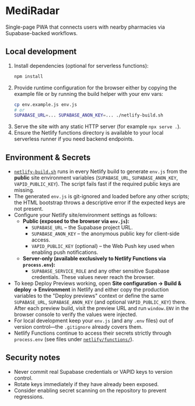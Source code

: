 # MediRadar

Single-page PWA that connects users with nearby pharmacies via Supabase-backed workflows.

## Local development

1. Install dependencies (optional for serverless functions):
   ```bash
   npm install
   ```
2. Provide runtime configuration for the browser either by copying the example file or by running the build helper with your env vars:
   ```bash
   cp env.example.js env.js
   # or
   SUPABASE_URL=... SUPABASE_ANON_KEY=... ./netlify-build.sh
   ```
3. Serve the site with any static HTTP server (for example `npx serve .`).
4. Ensure the Netlify functions directory is available to your local serverless runner if you need backend endpoints.

## Environment & Secrets

- [`netlify-build.sh`](./netlify-build.sh) runs in every Netlify build to generate `env.js` from the **public** site environment variables (`SUPABASE_URL`, `SUPABASE_ANON_KEY`, `VAPID_PUBLIC_KEY`). The script fails fast if the required public keys are missing.
- The generated `env.js` is git-ignored and loaded before any other scripts; the HTML bootstrap throws a descriptive error if the expected keys are not present.
- Configure your Netlify site/environment settings as follows:
  - **Public (exposed to the browser via `env.js`):**
    - `SUPABASE_URL` – the Supabase project URL.
    - `SUPABASE_ANON_KEY` – the anonymous public key for client-side access.
    - `VAPID_PUBLIC_KEY` (optional) – the Web Push key used when enabling push notifications.
  - **Server-only (available exclusively to Netlify Functions via `process.env`):**
    - `SUPABASE_SERVICE_ROLE` and any other sensitive Supabase credentials. These values never reach the browser.
- To keep Deploy Previews working, open **Site configuration → Build & deploy → Environment** in Netlify and either copy the production variables to the "Deploy previews" context or define the same `SUPABASE_URL`, `SUPABASE_ANON_KEY` (and optional `VAPID_PUBLIC_KEY`) there. After each preview build, visit the preview URL and run `window.ENV` in the browser console to verify the values were injected.
- For local development keep your `env.js` (and any `.env` files) out of version control—the `.gitignore` already covers them.
- Netlify Functions continue to access their secrets strictly through `process.env` (see files under [`netlify/functions/`](./netlify/functions)).

## Security notes

- Never commit real Supabase credentials or VAPID keys to version control.
- Rotate keys immediately if they have already been exposed.
- Consider enabling secret scanning on the repository to prevent regressions.

